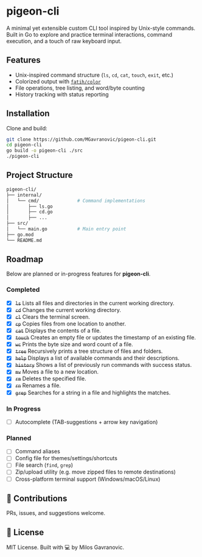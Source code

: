# pigeon-cli

A minimal yet extensible custom CLI tool inspired by Unix-style commands. Built in Go to explore and practice terminal interactions, command execution, and a touch of raw keyboard input.

## Features

- Unix-inspired command structure (`ls`, `cd`, `cat`, `touch`, `exit`, etc.)
- Colorized output with [`fatih/color`](https://github.com/fatih/color)
- File operations, tree listing, and word/byte counting
- History tracking with status reporting

## Installation

Clone and build:

```bash
git clone https://github.com/MGavranovic/pigeon-cli.git
cd pigeon-cli
go build -o pigeon-cli ./src
./pigeon-cli
```

## Project Structure

```bash
pigeon-cli/
├── internal/
│   └── cmd/              # Command implementations
│       ├── ls.go
│       ├── cd.go
│       ├── ...
├── src/
│   └── main.go           # Main entry point
├── go.mod
└── README.md
```

## Roadmap

Below are planned or in-progress features for **pigeon-cli**.

### Completed

- [x] ~~`ls`~~
      Lists all files and directories in the current working directory.
- [x] ~~`cd`~~
      Changes the current working directory.
- [x] ~~`cl`~~
      Clears the terminal screen.
- [x] ~~`cp`~~
      Copies files from one location to another.
- [x] ~~`cat`~~
      Displays the contents of a file.
- [x] ~~`touch`~~
      Creates an empty file or updates the timestamp of an existing file.
- [x] ~~`wc`~~
      Prints the byte size and word count of a file.
- [x] ~~`tree`~~
      Recursively prints a tree structure of files and folders.
- [x] ~~`help`~~
      Displays a list of available commands and their descriptions.
- [x] ~~`history`~~
      Shows a list of previously run commands with success status.
- [x] ~~`mv`~~
      Moves a file to a new location.
- [x] ~~`rm`~~
      Deletes the specified file.
- [x] ~~`rn`~~
      Renames a file.
- [x] ~~`grep`~~
      Searches for a string in a file and highlights the matches.

### In Progress

- [ ] Autocomplete (TAB-suggestions + arrow key navigation)

### Planned

- [ ] Command aliases
- [ ] Config file for themes/settings/shortcuts
- [ ] File search (`find`, `grep`)
- [ ] Zip/upload utility (e.g. move zipped files to remote destinations)
- [ ] Cross-platform terminal support (Windows/macOS/Linux)

## 🤝 Contributions

PRs, issues, and suggestions welcome.

## 🫪 License

MIT License. Built with 💻 by Milos Gavranovic.
